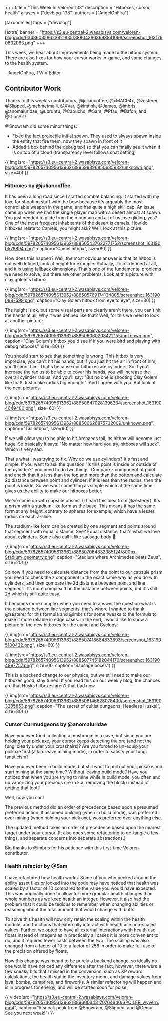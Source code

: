+++
title = "This Week In Veloren 138"
description = "Hitboxes, cursor, health"
aliases = ["devblog-138"]
authors = ["AngelOnFira"]

[taxonomies]
tags = ["devblog"]

[extra]
banner = "https://s3.eu-central-2.wasabisys.com/veloren-blog/cdn/634860358623821835/888043868698841098/screenshot_1631760632063.png"
+++

This week, we hear about improvements being made to the hitbox system. There are
also fixes for how your cursor works in-game, and some changes to the health
system.

\- AngelOnFira, TWiV Editor

## Contributor Work

Thanks to this week's contributors, @juliancoffee, @xMAC94x, @zesterer,
@Slipped, @mehmetmalli, @XVar, @kimtinh, @James, @imbris, @anomaluridae,
@ubruntu, @Capucho, @Sam, @Pfau, @Bafon, and @GiocArt!

@Snowram did some minor things:

- Fixed the fact projectile initial spawn. They used to always spawn inside the
  entity that fire them, now they spawn in front of it
- Added a box behind the debug text so that you can finally see it when it is on
  top of a cloud (transparency level follows chat setting)

{{
  img(src="https://s3.eu-central-2.wasabisys.com/veloren-blog/cdn/597826574095613962/889599896850685982/unknown.png",
  size=40)
}}

### Hitboxes by @juliancoffee

It has been a long road since I started combat balancing. It started with my
love for shooting stuff with the bow because it's arguably the most controllable
weapon in the game, and has quite a high skill cap. An issue came up when we had
the single player map with a desert almost at spawn. You just needed to glide
from the mountain and all of us love gliding, yes? One of the most frequent
inhabitants of the desert is camels. How do hitboxes relate to Camels, you might
ask? Well, look at this picture:

{{
  img(src="https://s3.eu-central-2.wasabisys.com/veloren-blog/cdn/597826574095613962/888505437622771752/screenshot_1631900578894.png",
  caption="Camel hitbox",
  size=80)
}}

How does this happen? Well, the most obvious answer is that its hitbox is not
well defined, look at height for example. Actually, it isn't defined at all, and
it is using fallback dimensions. That's one of the fundamental problems we need
to solve, but there are other problems. Look at this picture with clay golem's
hitbox:

{{
  img(src="https://s3.eu-central-2.wasabisys.com/veloren-blog/cdn/597826574095613962/888505769174134805/screenshot_1631900887599.png",
  caption="Clay Golem hitbox from eye to eye",
  size=80)
}}

The height is ok, but some visual parts are clearly aren't there, you can't hit
the hands at all! Why it was defined like that? Well, for this we need to look
at another picture:

{{
  img(src="https://s3.eu-central-2.wasabisys.com/veloren-blog/cdn/597826574095613962/888506060208472155/unknown.png",
  caption="Clay Golem's hitbox you'd see if if you were bird and playing
with debug hitboxes", size=80)
}}

You should start to see that something is wrong. This hitbox is very imprecise,
you can't hit his hands, but if you just hit the air in front of him, you'll
shoot him. That's because our hitboxes are cylinders. So if you'll increase the
radius to be able to cover his hands, you will increase the overall cylinder
radius. And you'll say: "But no one is shooting Clay Golem like that! Just make
radius big enough!". And I agree with you. But look at the next pictures.

{{
  img(src="https://s3.eu-central-2.wasabisys.com/veloren-blog/cdn/597826574095613962/888506470281396234/screenshot_1631904649480.png",
  size=60)
}}

{{
  img(src="https://s3.eu-central-2.wasabisys.com/veloren-blog/cdn/597826574095613962/888506626875732009/unknown.png",
  caption="Tail hitbox",
  size=60)
}}

If we will allow you to be able to hit Archaeos tail, its hitbox will become
just huge. So basically it says: "No matter how hard you try, hitboxes will
suck". Which is very sad.

That's what I was trying to fix. Why do we use cylinders? It's fast and simple.
If you want to ask the question "is this point is inside or outside of the
cylinder?" you need to do two things. Compare z component of point and check
that it's less than the top and more than the bottom and calculate 2d distance
between point and cylinder: if it is less than the radius, then the point is
inside. So we want something as simple which at the same time gives us the
ability to make our hitboxes better.

We've come up with capsule prisms. (I heard this idea from @zesterer). It's a
prism with a stadium-like form as the base. This means it has the same form at
any height, contrary to spheres for example, which have a lesser radius on each
Z-slice.

The stadium-like form can be created by one segment and points around that
segment with equal distance. See? Equal distance, that's what we love about
cylinders. Some also call it like sausage body 🤠

{{
  img(src="https://s3.eu-central-2.wasabisys.com/veloren-blog/cdn/597826574095613962/888507064832385124/800px-Stadium_geometry.png",
  caption="Stadium where Archimedes beats Zeus",
  size=20)
}}

So now if you need to calculate distance from the point to our capsule prism you
need to check the z component in the exact same way as you do with cylinders,
and then compare the 2d distance between point and line segment. It's more
complex than the distance between points, but it's still 2d which is still quite
easy.

It becomes more complex when you need to answer the question what is the
distance between line segments, that's where I wanted to thank @zesterer for
this formula and @imbris for some tweaks to the formula to make it more reliable
in edge cases. In the end, I would like to show a picture of the new hitboxes
for the camel and Cyclops:

{{
  img(src="https://s3.eu-central-2.wasabisys.com/veloren-blog/cdn/597826574095613962/888507418684833893/screenshot_1631905100432.png",
  size=60)
}}

{{
  img(src="https://s3.eu-central-2.wasabisys.com/veloren-blog/cdn/597826574095613962/888507745182044170/screenshot_1631904897757.png",
  size=60,
  caption="Sausage boxes")
}}

This is a backend change to our physics, but we still need to make our hitboxes
good, stay tuned! If you read this on our weekly blog, the chances are that
Husks hitboxes aren't that bad now.

{{
  img(src="https://s3.eu-central-2.wasabisys.com/veloren-blog/cdn/597826574095613962/888508146623078430/screenshot_1631903285853.png",
  caption="The secret of cultist dungeons. Headless Husks!",
  size=80)
}}

### Cursor Curmudgeons by @anomaluridae

Have you ever tried collecting a mushroom in a cave, but since you are holding
your pick axe, your cursor keeps detecting the ore (and not the fungi clearly
under your crosshairs)? Are you forced to un-equip your pickaxe first (a.k.a.
leave mining mode), in order to satisfy your fungi fanaticism?

Have you ever been in build mode, but still want to pull out your pickaxe and
start mining at the same time? Without leaving build mode? Have you noticed that
when you are trying to mine while in build mode, you often end up vaporizing
your precious ore (a.k.a. removing the block) instead of getting that loot?

Well, now you can!

The previous method did an order of precedence based upon a presumed preferred
action. It assumed building (when in build mode), was preferred over mining
(when holding your pick axe), was preferred over anything else.

The updated method takes an order of precedence based upon the nearest target
under your cursor. (It also does some refactoring to de-tangle a few things, and
separate concerns into separate abstractions.)

Big thanks to @imbris for his patience with this first-time Veloren contributor.

### Health refactor by @Sam

I have refactored how health works. Some of you who peeked around the ability
asset files or looked into the code may have noticed that health was scaled by a
factor of 10 compared to the value you would have expected. This was originally
done to allow for more granular health changes than whole numbers as we keep
health an integer. However, it also had the problem that it could be tedious to
remember when changing abilities or reasoning about the total amount that would
change with buffs.

To solve this health will now only retain the scaling within the health module,
and functions that externally interact with health use non-scaled values.
Further, we opted to have all external interactions with health use floats
instead of integers as in practically all cases it is more convenient to do, and
it requires fewer casts between the two. The scaling was also changed from a
factor of 10 to a factor of 256 in order to make full use of the precision
offered by floats.

Now this change was meant to be purely a backend change, so ideally no one would
have noticed any difference after the fact, however, there were a few sneaky
bits that I missed in the conversion, such as XP reward calculations, the
health stat in the inventory menu, and damage values from lava, bombs,
campfires, and fireworks. A similar refactoring will happen and is in progress
for energy, and will be started soon for poise.

{{
  video(src="https://s3.eu-central-2.wasabisys.com/veloren-blog/cdn/597826574095613962/889600343170764840/SPOILER_wyvern.mp4",
  caption="A sneak peak from @Snowram, @Slipped, and @Gemu. See you next week!")
}}

